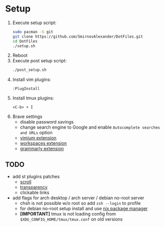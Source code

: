 # Setup

1) Execute setup script:
    ```bash
    sudo pacman -S git
    git clone https://github.com/SmirnovAlexander/DotFiles.git
    cd DotFiles
    ./setup.sh
    ```
2) Reboot
3) Execute post setup script:
    ```bash
    ./post_setup.sh
    ```
4) Install vim plugins:
    ```
    :PlugInstall
    ```
5) Install tmux plugins:
    ```
    <C-b> + I
    ```
6) Brave settings
    - disable password savings
    - change search engine to Google and enable `Autocomplete searches and URLs` option
    - [vimium extension](https://chrome.google.com/webstore/detail/vimium/dbepggeogbaibhgnhhndojpepiihcmeb?hl=en)
    - [workspaces extension](https://chrome.google.com/webstore/detail/workspaces/hpljjefgmnkloakbfckghmlapghabgfa?hl=en)
    - [grammarly extension](https://chrome.google.com/webstore/detail/grammarly-grammar-checker/kbfnbcaeplbcioakkpcpgfkobkghlhen)

## TODO

- add st plugins patches
    * [scroll](https://st.suckless.org/patches/scrollback/)
    * [transparency](https://st.suckless.org/patches/alpha/)
    * clickable links
- add flags for arch desktop / arch server / debian no-root server
    * chsh is not possible w/o root so add `zsh --login` to profile
    * for debian no-root setup install and use [nix package manager](https://nixos.org/download.html)
    * **[IMPORTANT]** tmux is not loading config from `$XDG_CONFIG_HOME/tmux/tmux.conf` on old versions
